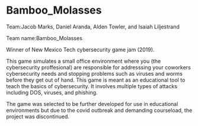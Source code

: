 # Bamboo_Molasses
Team:Jacob Marks, Daniel Aranda, Alden Towler, and Isaiah Liljestrand

Team name:Bamboo_Molasses

Winner of New Mexico Tech cybersecurity game jam (2019).

This game simulates a small office environment where you (the cybersecurity proffesional) are responsible for addresssing your coworkers cybersecurity needs and stopping problems such as viruses and worms before they get out of hand. This game is meant as an educational tool to teach the basics of cybersecurity. It involves multiple types of attacks including DOS, viruses, and phishing.

The game was selected to be further developed for use in educational environments but due to the covid outbreak and demanding courseload, the project was discontinued.
